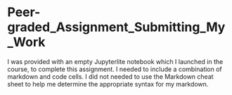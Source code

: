 # Peer-graded_Assignment_Submitting_My_Work 
I was provided with an empty Jupyterlite notebook which I launched in the course, to complete this assignment. I needed to include a combination of markdown and code cells. I did not needed to use the Markdown cheat sheet to help me determine the appropriate syntax for my markdown.
